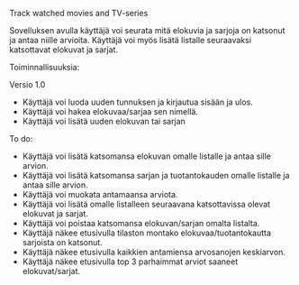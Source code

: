 Track watched movies and TV-series

Sovelluksen avulla käyttäjä voi seurata mitä elokuvia ja sarjoja on katsonut ja antaa niille arvioita. Käyttäjä voi myös lisätä listalle seuraavaksi katsottavat elokuvat ja sarjat.

Toiminnallisuuksia:

Versio 1.0

- Käyttäjä voi luoda uuden tunnuksen ja kirjautua sisään ja ulos.
- Käyttäjä voi hakea elokuvaa/sarjaa sen nimellä.
- Käyttäjä voi lisätä uuden elokuvan tai sarjan


To do:
- Käyttäjä voi lisätä katsomansa elokuvan omalle listalle ja antaa sille arvion.
- Käyttäjä voi lisätä katsomansa sarjan ja tuotantokauden omalle listalle ja antaa sille arvion.
- Käyttäjä voi muokata antamaansa arviota.
- Käyttäjä voi lisätä omalle listalleen seuraavana katsottavissa olevat elokuvat ja sarjat.
- Käyttäjä voi poistaa katsomansa elokuvan/sarjan omalta listalta.
- Käyttäjä näkee etusivulla tilaston montako elokuvaa/tuotantokautta sarjoista on katsonut.
- Käyttäjä näkee etusivulla kaikkien antamiensa arvosanojen keskiarvon.
- Käyttäjä näkee etusivulla top 3 parhaimmat arviot saaneet elokuvat/sarjat.

